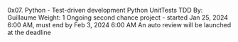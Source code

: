 0x07. Python - Test-driven development
Python
UnitTests
TDD
 By: Guillaume
 Weight: 1
 Ongoing second chance project - started Jan 25, 2024 6:00 AM, must end by Feb 3, 2024 6:00 AM
 An auto review will be launched at the deadline
